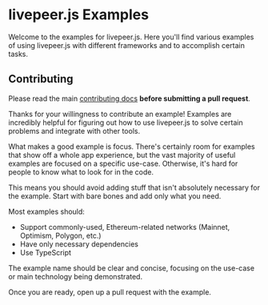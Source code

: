 # livepeer.js Examples

Welcome to the examples for livepeer.js. Here you'll find various examples of using livepeer.js with different frameworks and to accomplish certain tasks.

## Contributing

Please read the main [contributing docs](/.github/CONTRIBUTING.md) **before submitting a pull request**.

Thanks for your willingness to contribute an example! Examples are incredibly helpful for figuring out how to use livepeer.js to solve certain problems and integrate with other tools.

What makes a good example is focus. There's certainly room for examples that show off a whole app experience, but the vast majority of useful examples are focused on a specific use-case. Otherwise, it's hard for people to know what to look for in the code.

This means you should avoid adding stuff that isn't absolutely necessary for the example. Start with bare bones and add only what you need.

Most examples should:

- Support commonly-used, Ethereum-related networks (Mainnet, Optimism, Polygon, etc.)
- Have only necessary dependencies
- Use TypeScript

The example name should be clear and concise, focusing on the use-case or main technology being demonstrated.

Once you are ready, open up a pull request with the example.
